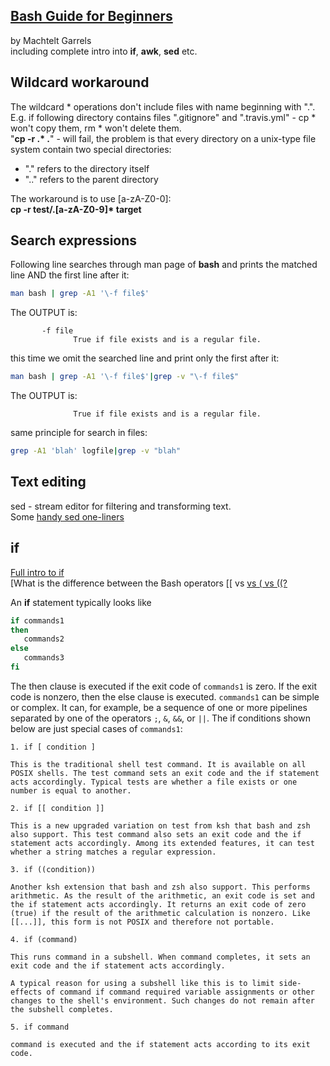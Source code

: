 ## [Bash Guide for Beginners](http://tldp.org/LDP/Bash-Beginners-Guide/html/index.html)
by Machtelt Garrels  
including complete intro into __if__, __awk__, __sed__ etc.

## Wildcard workaround
The wildcard * operations don't include files with name beginning with ".". E.g. if following directory contains files ".gitignore" and ".travis.yml" - cp * won't copy them, rm * won't delete them.  
"__cp -r .* .__" - will fail, the problem is that every directory on a unix-type file system contain two special directories:  
- "." refers to the directory itself
- ".." refers to the parent directory

The workaround is to use [a-zA-Z0-0]:  
__cp -r test/.[a-zA-Z0-9]* target__

## Search expressions
Following line searches through man page of __bash__ and prints the matched line AND the first line after it:
```sh
man bash | grep -A1 '\-f file$'
```
The OUTPUT is:  
```
       -f file
              True if file exists and is a regular file.
```

this time we omit the searched line and print only the first after it:  
```sh
man bash | grep -A1 '\-f file$'|grep -v "\-f file$"
```
The OUTPUT is:  
```
              True if file exists and is a regular file.
```

same principle for search in files:  
```sh
grep -A1 'blah' logfile|grep -v "blah"
```

## Text editing
sed - stream editor for filtering and transforming text.  
Some [handy sed one-liners](https://github.com/grelaxus/notes-pub/blob/master/shell-notes/SED_handy_one-liners.html)

## if
[Full intro to if](http://tldp.org/LDP/Bash-Beginners-Guide/html/sect_07_01.html)  
[What is the difference between the Bash operators [[ vs [ vs ( vs ((?](https://unix.stackexchange.com/questions/306111/what-is-the-difference-between-the-bash-operators-vs-vs-vs)

An __if__ statement typically looks like

```sh
if commands1
then
   commands2
else
   commands3
fi
```
The then clause is executed if the exit code of ```commands1``` is zero. If the exit code is nonzero, then the else clause is executed. ```commands1``` can be simple or complex. It can, for example, be a sequence of one or more pipelines separated by one of the operators ```;```, ```&```, ```&&```, or ```||```. The if conditions shown below are just special cases of ```commands1```:

    1. if [ condition ]

    This is the traditional shell test command. It is available on all POSIX shells. The test command sets an exit code and the if statement acts accordingly. Typical tests are whether a file exists or one number is equal to another.

    2. if [[ condition ]]

    This is a new upgraded variation on test from ksh that bash and zsh also support. This test command also sets an exit code and the if statement acts accordingly. Among its extended features, it can test whether a string matches a regular expression.

    3. if ((condition))

    Another ksh extension that bash and zsh also support. This performs arithmetic. As the result of the arithmetic, an exit code is set and the if statement acts accordingly. It returns an exit code of zero (true) if the result of the arithmetic calculation is nonzero. Like [[...]], this form is not POSIX and therefore not portable.

    4. if (command)

    This runs command in a subshell. When command completes, it sets an exit code and the if statement acts accordingly.

    A typical reason for using a subshell like this is to limit side-effects of command if command required variable assignments or other changes to the shell's environment. Such changes do not remain after the subshell completes.

    5. if command

    command is executed and the if statement acts according to its exit code.
